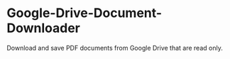 # Google-Drive-Document-Downloader
 Download and save PDF documents from Google Drive that are read only.
